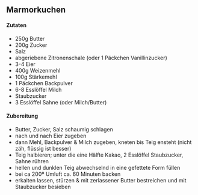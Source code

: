 ## Marmorkuchen

#### Zutaten
 - 250g Butter
 - 200g Zucker
 - Salz
 - abgeriebene Zitronenschale (oder 1 Päckchen Vanillinzucker)
 - 3-4 Eier
 - 400g Weizenmehl
 - 100g Stärkemehl
 - 1 Päckchen Backpulver
 - 6-8 Esslöffel Milch
 - Staubzucker
 - 3 Esslöffel Sahne (oder Milch/Butter)

#### Zubereitung
 - Butter, Zucker, Salz schaumig schlagen
 - nach und nach Eier zugeben
 - dann Mehl, Backpulver & Milch zugeben, kneten bis Teig ensteht (nicht zäh, flüssig ist besser)
 - Teig halbieren; unter die eine Hälfte Kakao, 2 Esslöffel Staubzucker, Sahne rühren
 - hellen und dunklen Teig abwechselnd in eine gefettete Form füllen
 - bei ca 200º Umluft ca. 60 Minuten backen
 - erkalten lassen, stürzen & mit zerlassener Butter bestreichen und mit Staubzucker besieben
